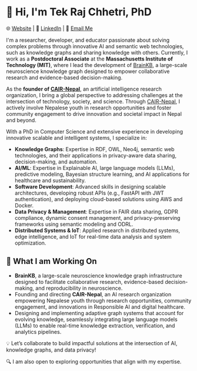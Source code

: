 # 👋 Hi, I'm Tek Raj Chhetri, PhD  

🌐 [Website](https://tekrajchhetri.com) | 💼 [LinkedIn](https://www.linkedin.com/in/tekrajchhetri) | 📧 [Email Me](mailto:tekraj.chhetri@cair-nepal.org)  

I'm a researcher, developer, and educator passionate about solving complex problems through innovative AI and semantic web technologies, such as knowledge graphs and sharing knowledge with others. 
Currently, I work as a **Postdoctoral Associate** at the **Massachusetts Institute of Technology (MIT)**, where I lead the development of [BrainKB](https://sensein.group/brainkbdocs), a large-scale neuroscience knowledge graph designed to empower collaborative research and evidence-based decision-making.  

As the **founder of [CAIR-Nepal](https://cair-nepal.org/)**, an artificial intelligence research organization, I bring a global perspective to addressing challenges at the intersection of technology, society, and science. Through [CAIR-Nepal](https://cair-nepal.org/), I actively involve Nepalese youth in research opportunities and foster community engagement to drive innovation and societal impact in Nepal and beyond.

With a PhD in Computer Science and extensive experience in developing innovative scalable and intelligent systems, I specialize in:  

- **Knowledge Graphs**: Expertise in RDF, OWL, Neo4j, semantic web technologies, and their applications in privacy-aware data sharing, decision-making, and automation.  
- **AI/ML**: Expertise in Explainable AI, large language models (LLMs), predictive modeling, Bayesian structure learning, and AI applications for healthcare and sustainability.  
- **Software Development**: Advanced skills in designing scalable architectures, developing robust APIs (e.g., FastAPI with JWT authentication), and deploying cloud-based solutions using AWS and Docker.  
- **Data Privacy & Management**: Expertise in FAIR data sharing, GDPR compliance, dynamic consent management, and privacy-preserving frameworks using semantic modeling and ODRL.  
- **Distributed Systems & IoT**: Applied research in distributed systems, edge intelligence, and IoT for real-time data analysis and system optimization.

## 🌟 What I am Working On  
- **BrainKB**, a large-scale neuroscience knowledge graph infrastructure designed to facilitate collaborative research, evidence-based decision-making, and reproducibility in neuroscience.  
- Founding and directing **CAIR-Nepal**, an AI research organization empowering Nepalese youth through research opportunities, community engagement, and innovations in Responsible AI and digital healthcare.  
-  Designing and implementing adaptive graph systems that account for evolving knowledge, seamlessly integrating large language models (LLMs) to enable real-time knowledge extraction, verification, and analytics pipelines.
 

💡 Let’s collaborate to build impactful solutions at the intersection of AI, knowledge graphs, and data privacy!  

🔍 I am also open to exploring opportunities that align with my expertise.  
